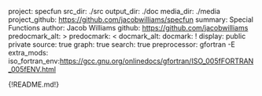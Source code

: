 project: specfun
src_dir: ./src
output_dir: ./doc
media_dir: ./media
project_github: https://github.com/jacobwilliams/specfun
summary: Special Functions
author: Jacob Williams
github: https://github.com/jacobwilliams
predocmark_alt: >
predocmark: <
docmark_alt:
docmark: !
display: public
         private
source: true
graph: true
search: true
preprocessor: gfortran -E
extra_mods: iso_fortran_env:https://gcc.gnu.org/onlinedocs/gfortran/ISO_005fFORTRAN_005fENV.html

{!README.md!}